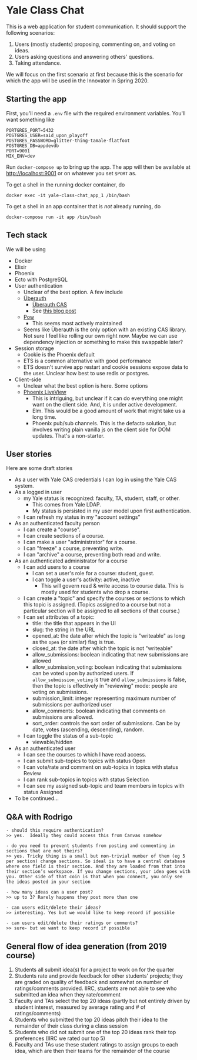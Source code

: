 # Yale Class Chat

This is a web application for student communication. It should support
the following scenarios:

1. Users (mostly students) proposing, commenting on, and voting on ideas.
2. Users asking questions and answering others' questions.
3. Taking attendance.

We will focus on the first scenario at first because this is the
scenario for which the app will
be used in the Innovator in Spring 2020.

## Starting the app

First, you'll need a `.env` file with the required environment
variables. You'll want something like

```
PORTGRES_PORT=5432
POSTGRES_USER=said_upon_playoff
POSTGRES_PASSWORD=glitter-thing-tamale-flatfoot
POSTGRES_DB=appdevdb
PORT=9001
MIX_ENV=dev
```

Run `docker-compose up` to bring up the app. The app will
then be available at [http://localhost:9001](http://localhost:9001)
or on whatever you set `$PORT` as.

To get a shell in the running docker container, do

```
docker exec -it yale-class-chat_app_1 /bin/bash
```

To get a shell in an app container that is _not_ already
running, do

```
docker-compose run -it app /bin/bash
```

## Tech stack

We will be using

- Docker
- Elixir
- Phoenix
- Ecto with PostgreSQL
- User authentication
  - Unclear of the best option. A few include
  - [Überauth](https://github.com/ueberauth/ueberauth)
    - [Überauth CAS](https://github.com/marceldegraaf/ueberauth_cas)
    - See [this blog
      post](http://brandonvergara.me/post/ueberauth_cas_with_phoenix/)
  - [Pow](https://github.com/danschultzer/pow)
    - This seems most actively maintained
  - Seems like Überauth is the only option with an existing
    CAS library. Not sure I feel like rolling our own right
    now. Maybe we can use dependency injection or something
    to make this swappable later?
- Session storage
  - Cookie is the Phoenix default
  - ETS is a common alternative with good performance
  - ETS doesn't survive app restart and cookie sessions
    expose data to the user. Unclear how best to use
    redis or postgres.
- Client-side
  - Unclear what the best option is here. Some options
  - [Phoenix LiveView](https://github.com/phoenixframework/phoenix_live_view)
    - This is intriguing, but unclear if it can do
      everything one might want on the client side.
      And, it is under active development.
    - Elm. This would be a good amount of work that
      might take us a long time.
    - Phoenix pub/sub channels. This is the defacto
      solution, but involves writing plain vanilla
      js on the client side for DOM updates. That's
      a non-starter.

## User stories

Here are some draft stories

- As a user with Yale CAS credentials I can log in using
  the Yale CAS system.
- As a logged in user
  - my Yale status is recognized: faculty, TA,
    student, staff, or other.
    - This comes from Yale LDAP.
    - My status is persisted in my user model upon
      first authentication.
  - I can refresh my status in my "account settings"
- As an authenticated faculty person
  - I can create a "course".
  - I can create sections of a course.
  - I can make a user "administrator" for a course.
  - I can "freeze" a course, preventing write.
  - I can "archive" a course, preventing both read and write.
- As an authenticated administrator for a course
  - I can add users to a course
    - I can set a user's role for a course: student, guest.
    - I can toggle a user's activity: active, inactive
      - This will govern read & write access to course
        data. This is mostly used for students who
        drop a course.
  - I can create a "topic" and specify the courses or
    sections to which this topic is assigned. (Topics
    assigned to a course but not a particular section
    will be assigned to all sections of that course.)
  - I can set attributes of a topic:
    - title: the title that appears in the UI
    - slug: the string in the URL
    - opened_at: the date after which the topic is "writeable"
      as long as the `open` (or similar) flag is true.
    - closed_at: the date after which the topic is not "writeable"
    - allow_submissions: boolean indicating that new submissions
      are allowed
    - allow_submission_voting: boolean indicating that submissions
      can be voted upon by authorized users. If `allow_submission_voting`
      is true and `allow_submissions` is false, then the topic is
      effectively in "reviewing" mode: people are voting on submissions.
    - submission_limit: integer representing maximum number of submissions
      per authorized user
    - allow_comments: boolean indicating that comments on submissions
      are allowed.
    - sort_order: controls the sort order of submissions. Can be
      by date, votes (ascending, descending), random.
  - I can toggle the status of a sub-topic
    - viewable/hidden
- As an authenticated user
  - I can see the courses to which I have read access.
  - I can submit sub-topics to topics with status Open
  - I can vote/rate and comment on sub-topics in topics with status Review
  - I can rank sub-topics in topics with status Selection
  - I can see my assigned sub-topic and team members in topics with status Assigned
- To be continued...

## Q&A with Rodrigo

```
- should this require authentication?
>> yes.  Ideally they could access this from Canvas somehow

- do you need to prevent students from posting and commenting in sections that are not theirs?
>> yes. Tricky thing is a small but non-trivial number of them (eg 5 per section) change sections. So ideal is to have a central database where one field is their section. And they are loaded from that into their section’s workspace. If you change sections, your idea goes with you. Other side of that coin is that when you connect, you only see the ideas posted in your section

- how many ideas can a user post?
>> up to 3? Rarely happens they post more than one

- can users edit/delete their ideas?
>> interesting. Yes but we would like to keep record if possible

- can users edit/delete their ratings or comments?
>> sure- but we want to keep record if possible
```

## General flow of idea generation (from 2019 course)

1. Students all submit idea(s) for a project to work on for the quarter
2. Students rate and provide feedback for other students' projects; they are graded on quality of feedback and somewhat on number of ratings/comments provided. IIRC, students are not able to see who submitted an idea when they rate/comment
3. Faculty and TAs select the top 20 ideas (partly but not entirely driven by student interest, measured by average rating and # of ratings/comments)
4. Students who submitted the top 20 ideas pitch their idea to the remainder of their class during a class session
5. Students who did not submit one of the top 20 ideas rank their top preferences (IIRC we rated our top 5)
6. Faculty and TAs use these student ratings to assign groups to each idea, which are then their teams for the remainder of the course
